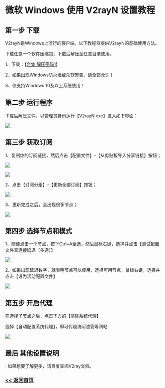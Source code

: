 # 微软 Windows 使用 V2rayN 设置教程

## 第一步 下载

V2rayN是Windows上流行的客户端，以下教程将提供V2rayN的基础使用方法。

下载任意一个软件压缩包，下载后解压至任意目录使用。

1、下载：【[合集 解压密码1](https://pan.quark.cn/s/ba14387b17b7)】

2、如果出现Windows防火墙或杀软警告，请全部允许！

3、仅支持Windows 10及以上系统使用！

## 第二步 运行程序

下载后解压文件，以管理员身份运行【V2rayN.exe】进入如下界面：

![](https://i.postimg.cc/65D3N5zr/01.png)

## 第三步 获取订阅

1、复制你的订阅链接，然后点击【配置文件】-【从剪贴板导入分享链接】按钮；

![](https://i.postimg.cc/pXgTtXk6/02.png)

![](https://i.postimg.cc/QxRtrxSR/03.png)

2、点击【订阅分组】-【更新全部订阅】按钮；

![](https://i.postimg.cc/kXk4dXwH/04.png)

3、更新完成之后，会出现很多节点；

![](https://i.postimg.cc/L6rXM6vc/05.png)

## 第四步 选择节点和模式

1、随便点击一个节点，按下Ctrl+A全选，然后鼠标右键，选择并点击【测试配置文件真连接延迟（多选）】

![](https://i.postimg.cc/XYdvNSDm/06.png)

2、如果出现延迟数字，就表明节点可以使用，选择可用节点，鼠标右键，选择并点击【设为活动配置文件】

![](https://i.postimg.cc/cLwJ1y5j/07.png)


## 第五步 开启代理

在选择了节点之后，点击下方的【清除系统代理】

选择【自动配置系统代理】，即可代理访问油管等网站

![](https://i.postimg.cc/4xV34kFj/08.png)

## 最后 其他设置说明

· 如果想要了解更多，请百度查阅V2ray文档。


### [<< 返回首页](https://github.com/iosrjk/xhj/)
